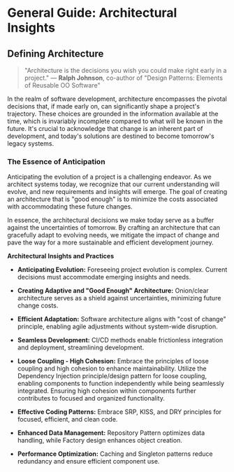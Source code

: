 # General Guide: Architectural Insights

## **Defining Architecture**

>"Architecture is the decisions you wish you could make right early in a project."
>— **Ralph Johnson**, co-author of "Design Patterns: Elements of Reusable OO Software"

In the realm of software development, architecture encompasses the pivotal decisions that, if made early on, can significantly shape a project's trajectory. These choices are grounded in the information available at the time, which is invariably incomplete compared to what will be known in the future. It's crucial to acknowledge that change is an inherent part of development, and today's solutions are destined to become tomorrow's legacy systems.

### **The Essence of Anticipation**

Anticipating the evolution of a project is a challenging endeavor. As we architect systems today, we recognize that our current understanding will evolve, and new requirements and insights will emerge. The goal of creating an architecture that is "good enough" is to minimize the costs associated with accommodating these future changes.

In essence, the architectural decisions we make today serve as a buffer against the uncertainties of tomorrow. By crafting an architecture that can gracefully adapt to evolving needs, we mitigate the impact of change and pave the way for a more sustainable and efficient development journey.

**Architectural Insights and Practices**

- **Anticipating Evolution:** Foreseeing project evolution is complex. Current decisions must accommodate emerging insights and needs.
- **Creating Adaptive and "Good Enough" Architecture:** Onion/clear architecture serves as a shield against uncertainties, minimizing future change costs.

- **Efficient Adaptation:** Software architecture aligns with "cost of change" principle, enabling agile adjustments without system-wide disruption.

- **Seamless Development:** CI/CD methods enable frictionless integration and deployment, streamlining development.
- **Loose Coupling - High Cohesion:** Embrace the principles of loose coupling and high cohesion to enhance maintainability. Utilize the Dependency Injection principle/design pattern for loose coupling, enabling components to function independently while being seamlessly integrated. Ensuring high cohesion within components further contributes to focused and organized functionality.
- **Effective Coding Patterns:** Embrace SRP, KISS, and DRY principles for focused, efficient, and clean code.
- **Enhanced Data Management:** Repository Pattern optimizes data handling, while Factory design enhances object creation.
- **Performance Optimization:** Caching and Singleton patterns reduce redundancy and ensure efficient component use.

